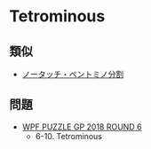 # Tetrominous

## 類似
- [ノータッチ・ペントミノ分割](pentominous.md)

## 問題
- [WPF PUZZLE GP 2018 ROUND 6](../questions/wpfpgp2018-6.md)
	- 6-10. Tetrominous
